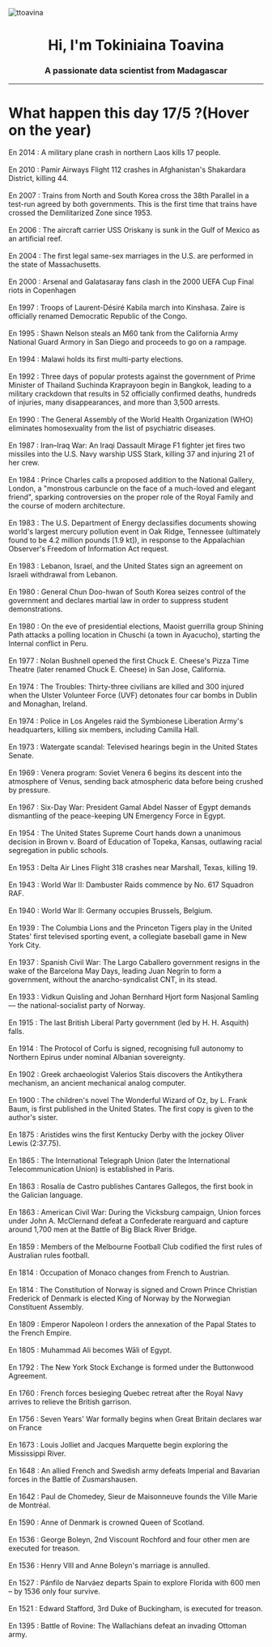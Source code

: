 
<p align="left"> <img src="https://komarev.com/ghpvc/?username=ttoavina&label=Profile%20views&color=0e75b6&style=flat" alt="ttoavina" /> </p>
<h1 align="center">Hi, I'm Tokiniaina Toavina</h1>
<h3 align="center">A passionate data scientist from Madagascar</h3>
    
<hr/>
<h1> What happen this day 17/5 ?(Hover on the year)</h1>

En 2014 : A military plane crash in northern Laos kills 17 people.
<br/><br/>
En 2010 : Pamir Airways Flight 112 crashes in Afghanistan's Shakardara District, killing 44.
<br/><br/>
En 2007 : Trains from North and South Korea cross the 38th Parallel in a test-run agreed by both governments. This is the first time that trains have crossed the Demilitarized Zone since 1953.
<br/><br/>
En 2006 : The aircraft carrier USS Oriskany is sunk in the Gulf of Mexico as an artificial reef.
<br/><br/>
En 2004 : The first legal same-sex marriages in the U.S. are performed in the state of Massachusetts.
<br/><br/>
En 2000 : Arsenal and Galatasaray fans clash in the 2000 UEFA Cup Final riots in Copenhagen
<br/><br/>
En 1997 : Troops of Laurent-Désiré Kabila march into Kinshasa. Zaire is officially renamed Democratic Republic of the Congo.
<br/><br/>
En 1995 : Shawn Nelson steals an M60 tank from the California Army National Guard Armory in San Diego and proceeds to go on a rampage.
<br/><br/>
En 1994 : Malawi holds its first multi-party elections.
<br/><br/>
En 1992 : Three days of popular protests against the government of Prime Minister of Thailand Suchinda Kraprayoon begin in Bangkok, leading to a military crackdown that results in 52 officially confirmed deaths, hundreds of injuries, many disappearances, and more than 3,500 arrests.
<br/><br/>
En 1990 : The General Assembly of the World Health Organization (WHO) eliminates homosexuality from the list of psychiatric diseases.
<br/><br/>
En 1987 : Iran–Iraq War: An Iraqi Dassault Mirage F1 fighter jet fires two missiles into the U.S. Navy warship USS Stark, killing 37 and injuring 21 of her crew.
<br/><br/>
En 1984 : Prince Charles calls a proposed addition to the National Gallery, London, a "monstrous carbuncle on the face of a much-loved and elegant friend", sparking controversies on the proper role of the Royal Family and the course of modern architecture.
<br/><br/>
En 1983 : The U.S. Department of Energy declassifies documents showing world's largest mercury pollution event in Oak Ridge, Tennessee (ultimately found to be 4.2 million pounds [1.9 kt]), in response to the Appalachian Observer's Freedom of Information Act request.
<br/><br/>
En 1983 : Lebanon, Israel, and the United States sign an agreement on Israeli withdrawal from Lebanon.
<br/><br/>
En 1980 : General Chun Doo-hwan of South Korea seizes control of the government and declares martial law in order to suppress student demonstrations.
<br/><br/>
En 1980 : On the eve of presidential elections, Maoist guerrilla group Shining Path attacks a polling location in Chuschi (a town in Ayacucho), starting the Internal conflict in Peru.
<br/><br/>
En 1977 : Nolan Bushnell opened the first Chuck E. Cheese's Pizza Time Theatre (later renamed Chuck E. Cheese) in San Jose, California.
<br/><br/>
En 1974 : The Troubles: Thirty-three civilians are killed and 300 injured when the Ulster Volunteer Force (UVF) detonates four car bombs in Dublin and Monaghan, Ireland.
<br/><br/>
En 1974 : Police in Los Angeles raid the Symbionese Liberation Army's headquarters, killing six members, including Camilla Hall.
<br/><br/>
En 1973 : Watergate scandal: Televised hearings begin in the United States Senate.
<br/><br/>
En 1969 : Venera program: Soviet Venera 6 begins its descent into the atmosphere of Venus, sending back atmospheric data before being crushed by pressure.
<br/><br/>
En 1967 : Six-Day War: President Gamal Abdel Nasser of Egypt demands dismantling of the peace-keeping UN Emergency Force in Egypt.
<br/><br/>
En 1954 : The United States Supreme Court hands down a unanimous decision in Brown v. Board of Education of Topeka, Kansas, outlawing racial segregation in public schools.
<br/><br/>
En 1953 : Delta Air Lines Flight 318 crashes near Marshall, Texas, killing 19.
<br/><br/>
En 1943 : World War II: Dambuster Raids commence by No. 617 Squadron RAF.
<br/><br/>
En 1940 : World War II: Germany occupies Brussels, Belgium.
<br/><br/>
En 1939 : The Columbia Lions and the Princeton Tigers play in the United States' first televised sporting event, a collegiate baseball game in New York City.
<br/><br/>
En 1937 : Spanish Civil War: The Largo Caballero government resigns in the wake of the Barcelona May Days, leading Juan Negrín to form a government, without the anarcho-syndicalist CNT, in its stead.
<br/><br/>
En 1933 : Vidkun Quisling and Johan Bernhard Hjort form Nasjonal Samling — the national-socialist party of Norway.
<br/><br/>
En 1915 : The last British Liberal Party government (led by H. H. Asquith) falls.
<br/><br/>
En 1914 : The Protocol of Corfu is signed, recognising full autonomy to Northern Epirus under nominal Albanian sovereignty.
<br/><br/>
En 1902 : Greek archaeologist Valerios Stais discovers the Antikythera mechanism, an ancient mechanical analog computer.
<br/><br/>
En 1900 : The children's novel The Wonderful Wizard of Oz, by L. Frank Baum, is first published in the United States. The first copy is given to the author's sister.
<br/><br/>
En 1875 : Aristides wins the first Kentucky Derby with the jockey Oliver Lewis (2:37.75).
<br/><br/>
En 1865 : The International Telegraph Union (later the International Telecommunication Union) is established in Paris.
<br/><br/>
En 1863 : Rosalía de Castro publishes Cantares Gallegos, the first book in the Galician language.
<br/><br/>
En 1863 : American Civil War: During the Vicksburg campaign, Union forces under John A. McClernand defeat a Confederate rearguard and capture around 1,700 men at the Battle of Big Black River Bridge.
<br/><br/>
En 1859 : Members of the Melbourne Football Club codified the first rules of Australian rules football.
<br/><br/>
En 1814 : Occupation of Monaco changes from French to Austrian.
<br/><br/>
En 1814 : The Constitution of Norway is signed and Crown Prince Christian Frederick of Denmark is elected King of Norway by the Norwegian Constituent Assembly.
<br/><br/>
En 1809 : Emperor Napoleon I orders the annexation of the Papal States to the French Empire.
<br/><br/>
En 1805 : Muhammad Ali becomes Wāli of Egypt.
<br/><br/>
En 1792 : The New York Stock Exchange is formed under the Buttonwood Agreement.
<br/><br/>
En 1760 : French forces besieging Quebec retreat after the Royal Navy arrives to relieve the British garrison.
<br/><br/>
En 1756 : Seven Years' War formally begins when Great Britain declares war on France
<br/><br/>
En 1673 : Louis Jolliet and Jacques Marquette begin exploring the Mississippi River.
<br/><br/>
En 1648 : An allied French and Swedish army defeats Imperial and Bavarian forces in the Battle of Zusmarshausen.
<br/><br/>
En 1642 : Paul de Chomedey, Sieur de Maisonneuve founds the Ville Marie de Montréal.
<br/><br/>
En 1590 : Anne of Denmark is crowned Queen of Scotland.
<br/><br/>
En 1536 : George Boleyn, 2nd Viscount Rochford and four other men are executed for treason.
<br/><br/>
En 1536 : Henry VIII and Anne Boleyn's marriage is annulled.
<br/><br/>
En 1527 : Pánfilo de Narváez departs Spain to explore Florida with 600 men – by 1536 only four survive.
<br/><br/>
En 1521 : Edward Stafford, 3rd Duke of Buckingham, is executed for treason.
<br/><br/>
En 1395 : Battle of Rovine: The Wallachians defeat an invading Ottoman army.
<br/><br/>
